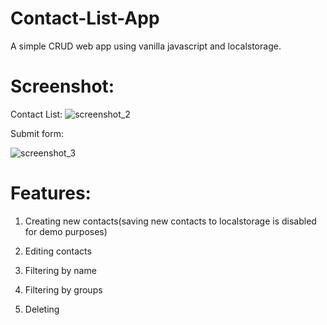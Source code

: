 # Contact-List-App

A simple CRUD web app using vanilla javascript and localstorage.

# Screenshot:

Contact List:
![screenshot_2](https://user-images.githubusercontent.com/16613832/35991490-5a6acff6-0d2d-11e8-90fb-caeac90eeac8.png)


Submit form:

![screenshot_3](https://user-images.githubusercontent.com/16613832/35991518-6cb0e538-0d2d-11e8-8f10-a3ba2636440e.png)


# Features:

1) Creating new contacts(saving new contacts to localstorage is disabled for demo purposes)

2) Editing contacts

3) Filtering by name

4) Filtering by groups

5) Deleting
